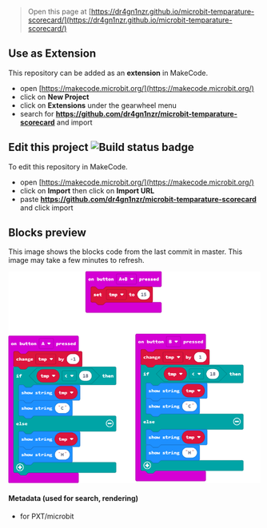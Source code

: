 
> Open this page at [https://dr4gn1nzr.github.io/microbit-temparature-scorecard/](https://dr4gn1nzr.github.io/microbit-temparature-scorecard/)

## Use as Extension

This repository can be added as an **extension** in MakeCode.

* open [https://makecode.microbit.org/](https://makecode.microbit.org/)
* click on **New Project**
* click on **Extensions** under the gearwheel menu
* search for **https://github.com/dr4gn1nzr/microbit-temparature-scorecard** and import

## Edit this project ![Build status badge](https://github.com/dr4gn1nzr/microbit-temparature-scorecard/workflows/MakeCode/badge.svg)

To edit this repository in MakeCode.

* open [https://makecode.microbit.org/](https://makecode.microbit.org/)
* click on **Import** then click on **Import URL**
* paste **https://github.com/dr4gn1nzr/microbit-temparature-scorecard** and click import

## Blocks preview

This image shows the blocks code from the last commit in master.
This image may take a few minutes to refresh.

![A rendered view of the blocks](https://github.com/dr4gn1nzr/microbit-temparature-scorecard/raw/master/.github/makecode/blocks.png)

#### Metadata (used for search, rendering)

* for PXT/microbit
<script src="https://makecode.com/gh-pages-embed.js"></script><script>makeCodeRender("{{ site.makecode.home_url }}", "{{ site.github.owner_name }}/{{ site.github.repository_name }}");</script>
